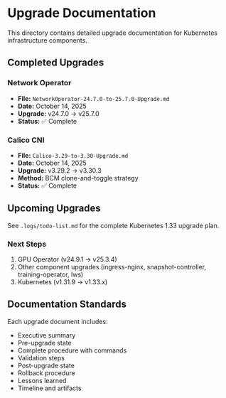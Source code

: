 # Upgrade Documentation

This directory contains detailed upgrade documentation for Kubernetes infrastructure components.

## Completed Upgrades

### Network Operator
- **File:** `NetworkOperator-24.7.0-to-25.7.0-Upgrade.md`
- **Date:** October 14, 2025
- **Upgrade:** v24.7.0 → v25.7.0
- **Status:** ✅ Complete

### Calico CNI
- **File:** `Calico-3.29-to-3.30-Upgrade.md`
- **Date:** October 14, 2025
- **Upgrade:** v3.29.2 → v3.30.3
- **Method:** BCM clone-and-toggle strategy
- **Status:** ✅ Complete

## Upcoming Upgrades

See `.logs/todo-list.md` for the complete Kubernetes 1.33 upgrade plan.

### Next Steps
1. GPU Operator (v24.9.1 → v25.3.4)
2. Other component upgrades (ingress-nginx, snapshot-controller, training-operator, lws)
3. Kubernetes (v1.31.9 → v1.33.x)

## Documentation Standards

Each upgrade document includes:
- Executive summary
- Pre-upgrade state
- Complete procedure with commands
- Validation steps
- Post-upgrade state
- Rollback procedure
- Lessons learned
- Timeline and artifacts


